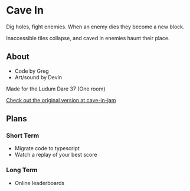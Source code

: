# Cave In

Dig holes, fight enemies. When an enemy dies they become a new block.

Inaccessible tiles collapse, and caved in enemies haunt their place.


## About

- Code by Greg
- Art/sound by Devin

Made for the Ludum Dare 37 (One room)

[Check out the original version at cave-in-jam](https://glitch.com/~cave-in-jam)


## Plans

### Short Term

- Migrate code to typescript
- Watch a replay of your best score

### Long Term

- Online leaderboards